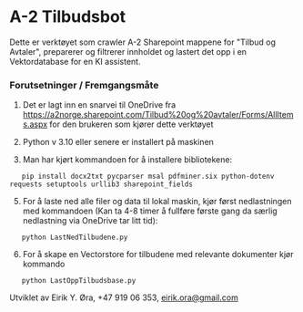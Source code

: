 # A-2 Tilbudsbot
Dette er verktøyet som crawler A-2 Sharepoint mappene for "Tilbud og Avtaler", preparerer og filtrerer innholdet og lastert det opp i en Vektordatabase for en KI assistent.

### Forutsetninger / Fremgangsmåte
1. Det er lagt inn en snarvei til OneDrive fra https://a2norge.sharepoint.com/Tilbud%20og%20avtaler/Forms/AllItems.aspx for den brukeren som kjører dette verktøyet

2. Python v 3.10 eller senere er installert på maskinen

3. Man har kjørt kommandoen for å installere bibliotekene:
```batchfile
   pip install docx2txt pycparser msal pdfminer.six python-dotenv requests setuptools urllib3 sharepoint_fields
```
5. For å laste ned alle filer og data til lokal maskin, kjør først nedlastningen med kommandoen (Kan ta 4-8 timer å fullføre første gang da særlig nedlastning via OneDrive tar litt tid):
```batchfile
   python LastNedTilbudene.py
```
6. For å skape en Vectorstore for tilbudene med relevante dokumenter kjør kommando
```batchfile
   python LastOppTilbudsbase.py
```

Utviklet av Eirik Y. Øra, +47  919 06 353, eirik.ora@gmail.com 
